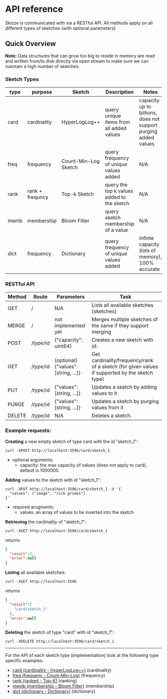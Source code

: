 # API reference

Skizze is communicated with via a RESTful API. All methods apply on all different types of sketches (with optional parameters)

## Quick Overview
<b>Note:</b> Data structures that can grow too big to reside in memory are read and written from/to disk directly via open stream to make sure we can maintain a high number of sketches.

### Sketch Types

| type  | purpose         | Sketch               | Description                                | Notes |
| ---   | ---             | ---                  | ---                                        | ---   |
| card  | cardinality     | HyperLogLog++        | query unique items from all added values   | capacity up to billions, does not support purging added values |
| freq  | frequency       | Count-Min-Log Sketch | query frequency of unique values added     | N/A |
| rank  | rank + frequncy | Top-k Sketch         | query the top k values added to the sketch | N/A |
| memb  | membership      | Bloom Filter         | query sketch membership of a value         | N/A |
| dict  | frequency       | Dictionary           | query frequency of unique values added     | infinte capacity (lots of memory), 100% accurate |

### RESTful API

| Method | Route      | Parameters                           | Task |
| ---    | ---        | ---                                  | --- |
| GET    | /          | N/A                                  | Lists all available sketches (sketches) |
| MERGE  | /          | not implemented yet                  | Merges multiple sketches of the same <type> if they support merging |
| POST   | /$type/$id | {"capacity": uint64}                 | Creates a new <type> sketch with id: <id> |
| GET    | /$type/$id | (optional) {"values": [string, ...]} | Get cardinality/frequency/rank of a sketch (for given values if supported by the sketch type) |
| PUT    | /$type/$id | {"values": [string, ...]}            | Updates a sketch by adding values to it |
| PURGE  | /$type/$id | {"values": [string, ...]}            | Updates a sketch by purging values from it |
| DELETE | /$type/$id | N/A                                  | Deletes a sketch. |

### Example requests:


**Creating** a new empty sketch of type card with the id "sketch_1":
```{r, engine='bash', count_lines}
curl -XPOST http://localhost:3596/card/sketch_1
```

* optional arguments:
	* capacity: the max capacity of values (does not apply to card), default is 1000000.


**Adding** values to the sketch with id "sketch_1":
```{r, engine='bash', count_lines}
curl -XPUT http://localhost:3596/card/sketch_1 -d '{
  "values": ["image", "rick grimes"]
}'
```

* required arugments:
	* values: an array of values to be inserted into the sketch


**Retrieving** the cardinality of "sketch_1":
```{r, engine='bash', count_lines}
curl -XGET http://localhost:3596/card/sketch_1
```
returns
```json
{
  "result":2,
  "error":null
}
```

**Listing** all available sketches:
```{r, engine='bash', count_lines}
curl -XGET http://localhost:3596
```
returns
```json
{
  "result":[
    "card/sketch_1"
  ],
  "error":null
}
```

**Deleting** the sketch of type "card" with id "sketch_1":
```{r, engine='bash', count_lines}
curl -XDELETE http://localhost:3596/card/sketch_1
```
---
For the API of each sketch type (implementation) look at the following type specific examples:
* [card (cardinality - HyperLogLog++)](card.md) (cardinality)
* [freq (frequeny - Count-Min-Log)](freq.md) (frequency)
* [rank (ranked - Top-K)](rank.md) (ranking)
* [memb (membership - Bloom Filter)](memb.md) (membership)
* [dict (dictionary - Dictionary)](dict.md) (dictionary)
